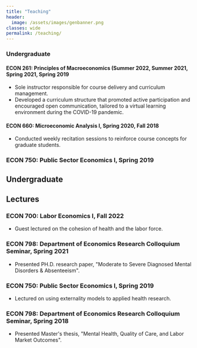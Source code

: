 ```yaml
---
title: "Teaching"
header:
  image: /assets/images/genbanner.png
classes: wide
permalink: /teaching/
---
```


### Undergraduate 

#### ECON 261: Principles of Macroeconomics (Summer 2022, Summer 2021, Spring 2021, Spring 2019
- Sole instructor responsible for course delivery and curriculum management.
- Developed a curriculum structure that promoted active participation and encouraged open communication, tailored to a virtual learning environment during the COVID-19 pandemic.

#### ECON 660: Microeconomic Analysis I, Spring 2020, Fall 2018

- Conducted weekly recitation sessions to reinforce course concepts for graduate students.


### ECON 750: Public Sector Economics I, Spring 2019


## Undergraduate





## Lectures

### ECON 700: Labor Economics I, Fall 2022
- Guest lectured on the cohesion of health and the labor force.
### ECON 798: Department of Economics Research Colloquium Seminar, Spring 2021
- Presented PH.D. research paper, "Moderate to Severe Diagnosed Mental Disorders & Absenteeism". 
### ECON 750: Public Sector Economics I, Spring 2019
- Lectured on using externality models to applied health research.
### ECON 798: Department of Economics Research Colloquium Seminar, Spring 2018
 - Presented Master's thesis, "Mental Health, Quality of Care, and Labor Market Outcomes".
